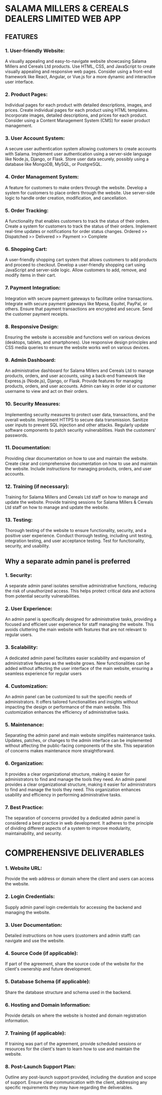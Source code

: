# SALAMA MILLERS & CEREALS DEALERS LIMITED WEB APP 
 
## FEATURES

### 1. User-friendly Website:
A visually appealing and easy-to-navigate website showcasing Salama Millers and Cereals Ltd products.
Use HTML, CSS, and JavaScript to create visually appealing and responsive web pages.
Consider using a front-end framework like React, Angular, or Vue.js for a more dynamic and interactive user interface.


### 2. Product Pages:
Individual pages for each product with detailed descriptions, images, and prices.
Create individual pages for each product using HTML templates.
Incorporate images, detailed descriptions, and prices for each product.
Consider using a Content Management System (CMS) for easier product management.


### 3. User Account System:
A secure user authentication system allowing customers to create accounts with Salama.
Implement user authentication using a server-side language like Node.js, Django, or Flask.
Store user data securely, possibly using a database like MongoDB, MySQL, or PostgreSQL.


### 4. Order Management System:
A feature for customers to make orders through the website.
Develop a system for customers to place orders through the website.
Use server-side logic to handle order creation, modification, and cancellation.


### 5. Order Tracking:
A functionality that enables customers to track the status of their orders.
Create a system for customers to track the status of their orders.
Implement real-time updates or notifications for order status changes.
Ordered >> Dispatched >> Delivered >> Payment >> Complete


### 6. Shopping Cart:
A user-friendly shopping cart system that allows customers to add products and proceed to checkout.
Develop a user-friendly shopping cart using JavaScript and server-side logic.
Allow customers to add, remove, and modify items in their cart.

### 7. Payment Integration:
Integration with secure payment gateways to facilitate online transactions.
Integrate with secure payment gateways like Mpesa, Equitel, PayPal, or others.
Ensure that payment transactions are encrypted and secure.
Send the customer payment receipts.


### 8. Responsive Design:
Ensuring the website is accessible and functions well on various devices (desktops, tablets, and smartphones).
Use responsive design principles and CSS media queries to ensure the website works well on various devices.

### 9. Admin Dashboard:
An administrative dashboard for Salama Millers and Cereals Ltd to manage products, orders, and user accounts, using a back-end framework like Express.js (Node.js), Django, or Flask.
Provide features for managing products, orders, and user accounts.
Admin can key in order id or customer username to view and act on their orders.

### 10. Security Measures:
Implementing security measures to protect user data, transactions, and the overall website.
Implement HTTPS to secure data transmission.
Sanitize user inputs to prevent SQL injection and other attacks.
Regularly update software components to patch security vulnerabilities.
Hash the customers’ passwords.

### 11. Documentation:
Providing clear documentation on how to use and maintain the website.
Create clear and comprehensive documentation on how to use and maintain the website.
Include instructions for managing products, orders, and user accounts.

### 12. Training (if necessary):
Training for Salama Millers and Cereals Ltd staff on how to manage and update the website.
Provide training sessions for Salama Millers & Cereals Ltd staff on how to manage and update the website.

### 13. Testing:
Thorough testing of the website to ensure functionality, security, and a positive user experience.
Conduct thorough testing, including unit testing, integration testing, and user acceptance testing.
Test for functionality, security, and usability.


## Why a separate admin panel is preferred
### 1. Security:
A separate admin panel isolates sensitive administrative functions, reducing the risk of unauthorized access. This helps protect critical data and actions from potential security vulnerabilities.

### 2. User Experience:
An admin panel is specifically designed for administrative tasks, providing a focused and efficient user experience for staff managing the website. This avoids cluttering the main website with features that are not relevant to regular users.

### 3. Scalability:
A dedicated admin panel facilitates easier scalability and expansion of administrative features as the website grows. New functionalities can be added without affecting the user interface of the main website, ensuring a seamless experience for regular users

### 4. Customization:
An admin panel can be customized to suit the specific needs of administrators. It offers tailored functionalities and insights without impacting the design or performance of the main website. This customization enhances the efficiency of administrative tasks.

### 5. Maintenance:
Separating the admin panel and main website simplifies maintenance tasks. Updates, patches, or changes to the admin interface can be implemented without affecting the public-facing components of the site. This separation of concerns makes maintenance more straightforward.

### 6. Organization:
It provides a clear organizational structure, making it easier for administrators to find and manage the tools they need.
An admin panel provides a clear organizational structure, making it easier for administrators to find and manage the tools they need. This organization enhances usability and efficiency in performing administrative tasks.

### 7. Best Practice:
The separation of concerns provided by a dedicated admin panel is considered a best practice in web development. It adheres to the principle of dividing different aspects of a system to improve modularity, maintainability, and security.



# COMPREHENSIVE DELIVERABLES 

### 1. Website URL:
Provide the web address or domain where the client and users can access the website.

### 2. Login Credentials:
Supply admin panel login credentials for accessing the backend and managing the website.

### 3. User Documentation:
Detailed instructions on how users (customers and admin staff) can navigate and use the website.

### 4. Source Code (if applicable):
If part of the agreement, share the source code of the website for the client's ownership and future development.

### 5. Database Schema (if applicable):
Share the database structure and schema used in the backend.

### 6. Hosting and Domain Information:
Provide details on where the website is hosted and domain registration information.

### 7. Training (if applicable):
If training was part of the agreement, provide scheduled sessions or resources for the client's team to learn how to use and maintain the website.

### 8. Post-Launch Support Plan:
Outline any post-launch support provided, including the duration and scope of support.
Ensure clear communication with the client, addressing any specific requirements they may have regarding the deliverables.
